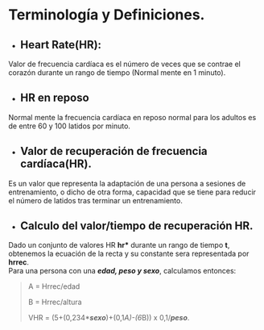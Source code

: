 # Terminología y Definiciones.

- ## Heart Rate(HR):

Valor de frecuencia cardíaca es el número de veces que se contrae el corazón durante un rango de tiempo (Normal mente en 1 minuto).

- ## HR en reposo

Normal mente la frecuencia cardíaca en reposo normal para los adultos es de entre 60 y 100 latidos por minuto.

- ## Valor de recuperación de frecuencia cardíaca(HR).

Es un valor que representa la adaptación de una persona a sesiones de entrenamiento, o dicho de otra forma, capacidad que se tiene para reducir el número de latidos tras terminar un entrenamiento.

- ## Calculo del valor/tiempo de recuperación HR.

Dado un conjunto de valores HR __hr*__ durante un rango de tiempo __t__, obtenemos la ecuación de la recta y su constante sera representada por __hrrec__.  
Para una persona con una ___edad, peso y sexo___, calculamos entonces:

> A = Hrrec/edad
>
> B = Hrrec/altura
> 
> VHR = (5+(0,234*___sexo___)+(0,1*A)-(6*B)) x 0,1/___peso___.
